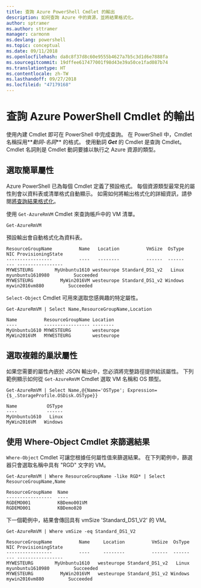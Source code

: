 ```yaml
---
title: 查詢 Azure PowerShell Cmdlet 的輸出
description: 如何查詢 Azure 中的資源，並將結果格式化。
author: sptramer
ms.author: sttramer
manager: carmonm
ms.devlang: powershell
ms.topic: conceptual
ms.date: 09/11/2018
ms.openlocfilehash: da8c8f37d8c60e9555b4627a7b5c3d1d6e7888fa
ms.sourcegitcommit: 19dffee617477001f98d43e39a50ce1fad087b74
ms.translationtype: HT
ms.contentlocale: zh-TW
ms.lasthandoff: 09/27/2018
ms.locfileid: "47179168"
---
```

# <a name="query-output-of-azure-powershell-cmdlets"></a>查詢 Azure PowerShell Cmdlet 的輸出

使用內建 Cmdlet 即可在 PowerShell 中完成查詢。 在 PowerShell 中，Cmdlet 名稱採用**_動詞-名詞_** 的格式。 使用動詞 **_Get_** 的 Cmdlet 是查詢 Cmdlet。 Cmdlet 名詞則是 Cmdlet 動詞要據以執行之 Azure 資源的類型。

## <a name="select-simple-properties"></a>選取簡單屬性

Azure PowerShell 已為每個 Cmdlet 定義了預設格式。 每個資源類型最常見的屬性則會以資料表或清單格式自動顯示。 如需如何將輸出格式化的詳細資訊，請參閱[將查詢結果格式化](formatting-output.md)。

使用 `Get-AzureRmVM` Cmdlet 來查詢帳戶中的 VM 清單。

```azurepowershell-interactive
Get-AzureRmVM
```

預設輸出會自動格式化為資料表。

```output
ResourceGroupName          Name   Location          VmSize  OsType              NIC ProvisioningState
-----------------          ----   --------          ------  ------              --- -----------------
MYWESTEURG        MyUnbuntu1610 westeurope Standard_DS1_v2   Linux myunbuntu1610980         Succeeded
MYWESTEURG          MyWin2016VM westeurope Standard_DS1_v2 Windows   mywin2016vm880         Succeeded
```

`Select-Object` Cmdlet 可用來選取您感興趣的特定屬性。

```azurepowershell-interactive
Get-AzureRmVM | Select Name,ResourceGroupName,Location
```

```output
Name          ResourceGroupName Location
----          ----------------- --------
MyUnbuntu1610 MYWESTEURG        westeurope
MyWin2016VM   MYWESTEURG        westeurope
```

## <a name="select-complex-nested-properties"></a>選取複雜的巢狀屬性

如果您需要的屬性內嵌於 JSON 輸出中，您必須將完整路徑提供給該屬性。 下列範例顯示如何從 `Get-AzureRmVM` Cmdlet 選取 VM 名稱和 OS 類型。

```azurepowershell-interactive
Get-AzureRmVM | Select Name,@{Name='OSType'; Expression={$_.StorageProfile.OSDisk.OSType}}
```

```output
Name           OSType
----           ------
MyUnbuntu1610   Linux
MyWin2016VM   Windows
```

## <a name="filter-results-with-the-where-object-cmdlet"></a>使用 Where-Object Cmdlet 來篩選結果

`Where-Object` Cmdlet 可讓您根據任何屬性值來篩選結果。 在下列範例中，篩選器只會選取名稱中具有 "RGD" 文字的 VM。

```azurepowershell-interactive
Get-AzureRmVM | Where ResourceGroupName -like RGD* | Select ResourceGroupName,Name
```

```output
ResourceGroupName  Name
-----------------  ----
RGDEMO001          KBDemo001VM
RGDEMO001          KBDemo020
```

下一個範例中，結果會傳回具有 vmSize 'Standard_DS1_V2' 的 VM。

```azurepowershell-interactive
Get-AzureRmVM | Where vmSize -eq Standard_DS1_V2
```

```output
ResourceGroupName          Name     Location          VmSize  OsType              NIC ProvisioningState
-----------------          ----     --------          ------  ------              --- -----------------
MYWESTEURG        MyUnbuntu1610   westeurope Standard_DS1_v2   Linux myunbuntu1610980         Succeeded
MYWESTEURG          MyWin2016VM   westeurope Standard_DS1_v2 Windows   mywin2016vm880         Succeeded
```